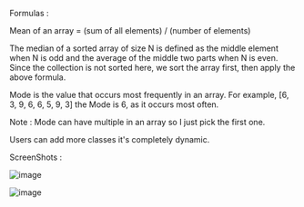 
Formulas : 

Mean of an array = (sum of all elements) / (number of elements)

The median of a sorted array of size N is defined as the middle element when N is odd and the average of the middle two parts when N is even. Since the collection is not sorted here, we sort the array first, then apply the above formula.


Mode is the value that occurs most frequently in an array. For example, [6, 3, 9, 6, 6, 5, 9, 3] the Mode is 6, as it occurs most often.


Note : Mode can have multiple in an array so I just pick the first one.


Users can add more classes it's completely dynamic.


ScreenShots :

![image](https://github.com/singhbraj/Munafac-Assignment/assets/42037630/a31f8340-e1fa-44f9-afe6-eaa5f7c54dd6)

![image](https://github.com/singhbraj/Munafac-Assignment/assets/42037630/56e7a911-64b8-42cb-a06a-a8eafd58f37d)
